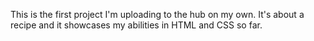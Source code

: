 This is the first project I'm uploading to the hub on my own. It's about a recipe and it showcases my abilities in HTML and CSS so far.